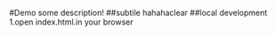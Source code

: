 #Demo
some description!
##subtile
hahahaclear
##local development
1.open index.html.in your browser
